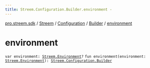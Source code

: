 ```yaml
---
title: Streem.Configuration.Builder.environment - 
---
```


[pro.streem.sdk](../../../index.html) / [Streem](../../index.html) / [Configuration](../index.html) / [Builder](index.html) / [environment](./environment.html)

# environment

`var environment: `[`Streem.Environment`](../../-environment/index.html)`?`
`fun environment(environment: `[`Streem.Environment`](../../-environment/index.html)`): `[`Streem.Configuration.Builder`](index.html)
